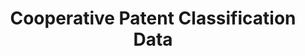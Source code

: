 ---
bigquery: https://console.cloud.google.com/bigquery?p=patents-public-data&d=cpc&page=dataset
citation: '“Cooperative Patent Classification” by the EPO and USPTO, for public use. '
contributors: EPO, USPTO
cost: None
description: Cooperative Patent Classification Data contains the scheme and definitions
  of the Cooperative Patent Classification system for classifying patent documents.
  The CPC is the result of a partnership between the EPO and the USPTO in their joint
  effort to develop a common, internationally compatible classification system for
  technical documents, in particular patent publications, which will be used by both
  offices in the patent granting process
documentation: https://www.cooperativepatentclassification.org/cpcSchemeAndDefinitions
last_edit: 04/08/2022, 08:28:26
location: https://www.cooperativepatentclassification.org/index
maintained_by: USPTO, EPO
schema_fields:
- date_revised
- symbol
- synonyms
- definition
- child_groups
- titleFull
- limitingReferences
- title_part
- parents
- breakdown_code
- title_full
- notAllocatable
- breakdownCode
- glossary
- not_allocatable
- informativeReferences
- children
- application_references
- additional_only
- titlePart
- informative_references
- limiting_references
- applicationReferences
- childGroups
- residual_references
- ipcConcordant
- level
- ipc_concordant
- residualReferences
- status
- sizeCache
- dateRevised
shortname: cooperative_patent_classification
tags:
- patents
- science
title: Cooperative Patent Classification Data
uuid: 984374a7-16e9-4b35-9445-458daceb01bf
---